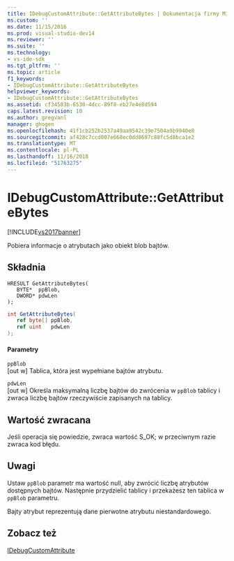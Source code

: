 ```yaml
---
title: IDebugCustomAttribute::GetAttributeBytes | Dokumentacja firmy Microsoft
ms.custom: ''
ms.date: 11/15/2016
ms.prod: visual-studio-dev14
ms.reviewer: ''
ms.suite: ''
ms.technology:
- vs-ide-sdk
ms.tgt_pltfrm: ''
ms.topic: article
f1_keywords:
- IDebugCustomAttribute::GetAttributeBytes
helpviewer_keywords:
- IDebugCustomAttribute::GetAttributeBytes
ms.assetid: cf34583b-6530-4dcc-89f8-eb27e4e8d594
caps.latest.revision: 10
ms.author: gregvanl
manager: ghogen
ms.openlocfilehash: 41f1cb252b2537a49aa9542c39e7504a9b9940e0
ms.sourcegitcommit: af428c7ccd007e668ec0dd8697c88fc5d8bca1e2
ms.translationtype: MT
ms.contentlocale: pl-PL
ms.lasthandoff: 11/16/2018
ms.locfileid: "51763275"
---
```

# <a name="idebugcustomattributegetattributebytes"></a>IDebugCustomAttribute::GetAttributeBytes
[!INCLUDE[vs2017banner](../../../includes/vs2017banner.md)]

Pobiera informacje o atrybutach jako obiekt blob bajtów.  
  
## <a name="syntax"></a>Składnia  
  
```cpp#  
HRESULT GetAttributeBytes(   
   BYTE*  ppBlob,  
   DWORD* pdwLen  
);  
```  
  
```csharp  
int GetAttributeBytes(  
   ref byte[] ppBlob,   
   ref uint   pdwLen  
);  
```  
  
#### <a name="parameters"></a>Parametry  
 `ppBlob`  
 [out w] Tablica, która jest wypełniane bajtów atrybutu.  
  
 `pdwLen`  
 [out w] Określa maksymalną liczbę bajtów do zwrócenia w `ppBlob` tablicy i zwraca liczbę bajtów rzeczywiście zapisanych na tablicy.  
  
## <a name="return-value"></a>Wartość zwracana  
 Jeśli operacja się powiedzie, zwraca wartość S_OK; w przeciwnym razie zwraca kod błędu.  
  
## <a name="remarks"></a>Uwagi  
 Ustaw `ppBlob` parametr ma wartość null, aby zwrócić liczbę atrybutów dostępnych bajtów. Następnie przydzielić tablicy i przekażesz ten tablica w `ppBlob` parametru.  
  
 Bajty atrybut reprezentują dane pierwotne atrybutu niestandardowego.  
  
## <a name="see-also"></a>Zobacz też  
 [IDebugCustomAttribute](../../../extensibility/debugger/reference/idebugcustomattribute.md)

